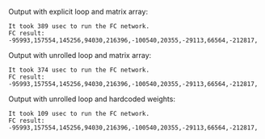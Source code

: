 

Output with explicit loop and matrix array:
```
It took 389 usec to run the FC network.
FC result: -95993,157554,145256,94030,216396,-100540,20355,-29113,66564,-212817,
```

Output with unrolled loop and matrix array:
```
It took 374 usec to run the FC network.
FC result: -95993,157554,145256,94030,216396,-100540,20355,-29113,66564,-212817,
```

Output with unrolled loop and hardcoded weights:
```
It took 109 usec to run the FC network.
FC result: -95993,157554,145256,94030,216396,-100540,20355,-29113,66564,-212817,
```
